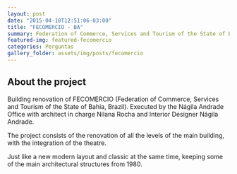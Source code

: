 ```yaml
---
layout: post
date: "2015-04-10T12:51:06-03:00"
title: "FECOMERCIO - BA"
summary: Federation of Commerce, Services and Tourism of the State of Bahia, Brazil
featured-img: featured-fecomercio
categories: Perguntas
gallery_folder: assets/img/posts/fecomercio
---
```


## About the project

Building renovation of FECOMERCIO (Federation of Commerce, Services and Tourism of the State of Bahia, Brazil). Executed by the Nágila Andrade Office with architect in charge Nilana Rocha and Interior Designer Nágila Andrade. 

The project consists of the renovation of all the levels of the main building, with the integration of the theatre.

Just like a new modern layout and classic at the same time, keeping some of the main architectural structures from 1980.
